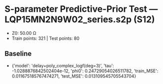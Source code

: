 # S-parameter Predictive-Prior Test — LQP15MN2N9W02_series.s2p (S12)
- Z0: 50.00 Ω
- Train points: 321  |  Test points: 80

## Baseline
- {'model': 'delay+poly_complex_logf(deg=3)', 'tau': -1.0288876842502404e-12, 'phi0': 0.24729054026511782, 'train_MSE': 0.011675185767474271, 'test_MSE': 0.013109545705543704}